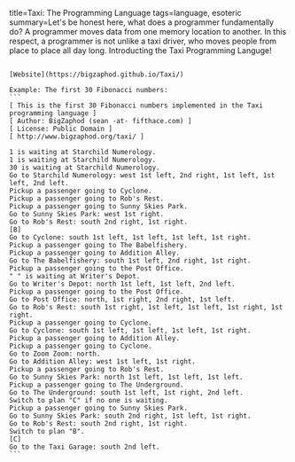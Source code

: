 title=Taxi: The Programming Language
tags=language, esoteric
summary=Let's be honest here, what does a programmer fundamentally do? A programmer moves data from one memory location to another. In this respect, a programmer is not unlike a taxi driver, who moves people from place to place all day long. Introducting the Taxi Programming Languge!
~~~~~~

[Website](https://bigzaphod.github.io/Taxi/)

Example: The first 30 Fibonacci numbers:
```
[ This is the first 30 Fibonacci numbers implemented in the Taxi programming language ]
[ Author: BigZaphod (sean -at- fifthace.com) ]
[ License: Public Domain ]
[ http://www.bigzaphod.org/taxi/ ]

1 is waiting at Starchild Numerology.
1 is waiting at Starchild Numerology.
30 is waiting at Starchild Numerology.
Go to Starchild Numerology: west 1st left, 2nd right, 1st left, 1st left, 2nd left.
Pickup a passenger going to Cyclone.
Pickup a passenger going to Rob's Rest.
Pickup a passenger going to Sunny Skies Park.
Go to Sunny Skies Park: west 1st right.
Go to Rob's Rest: south 2nd right, 1st right.
[B]
Go to Cyclone: south 1st left, 1st left, 1st left, 1st right.
Pickup a passenger going to The Babelfishery.
Pickup a passenger going to Addition Alley.
Go to The Babelfishery: south 1st left, 2nd right, 1st right.
Pickup a passenger going to the Post Office.
" " is waiting at Writer's Depot.
Go to Writer's Depot: north 1st left, 1st left, 2nd left.
Pickup a passenger going to the Post Office.
Go to Post Office: north, 1st right, 2nd right, 1st left.
Go to Rob's Rest: south 1st right, 1st left, 1st left, 1st right, 1st right.
Pickup a passenger going to Cyclone.
Go to Cyclone: south 1st left, 1st left, 1st left, 1st right.
Pickup a passenger going to Addition Alley.
Pickup a passenger going to Cyclone.
Go to Zoom Zoom: north.
Go to Addition Alley: west 1st left, 1st right.
Pickup a passenger going to Rob's Rest.
Go to Sunny Skies Park: north 1st left, 1st left, 1st left.
Pickup a passenger going to The Underground.
Go to The Underground: south 1st left, 1st right, 2nd left.
Switch to plan "C" if no one is waiting.
Pickup a passenger going to Sunny Skies Park.
Go to Sunny Skies Park: south 2nd right, 1st left, 1st right.
Go to Rob's Rest: south 2nd right, 1st right.
Switch to plan "B".
[C]
Go to the Taxi Garage: south 2nd left.
```